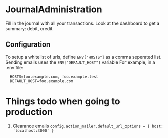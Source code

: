 # JournalAdministration

Fill in the journal with all your transactions. Look at the dashboard to get a summary: debit, credit.

## Configuration

To setup a whitelist of urls, define `ENV["HOSTS"]` as a comma seperated list.
Sending emails uses the `ENV["DEFAULT_HOST"]` variable
For example, in a .env file:

```
  HOSTS=foo.example.com, foo.example.test
  DEFAULT_HOST=foo.example.com
```

# Things todo when going to production

1. Clearance emails `config.action_mailer.default_url_options = { host: 'localhost:3000' }`

